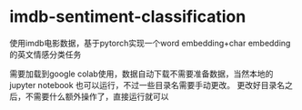 # imdb-sentiment-classification
使用imdb电影数据，基于pytorch实现一个word embedding+char embedding的英文情感分类任务

需要加载到google colab使用，数据自动下载不需要准备数据，当然本地的jupyter notebook 也可以运行，不过一些目录名需要手动更改。
更改好目录名之后，不需要什么额外操作了，直接运行就可以

